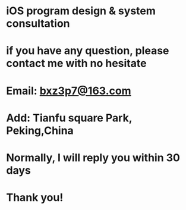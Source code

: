 # iOS program design & system consultation
# if you have any question, please contact me with no hesitate
# Email: bxz3p7@163.com
# Add: Tianfu square Park, Peking,China
# Normally, I will reply you within 30 days
# Thank you!


